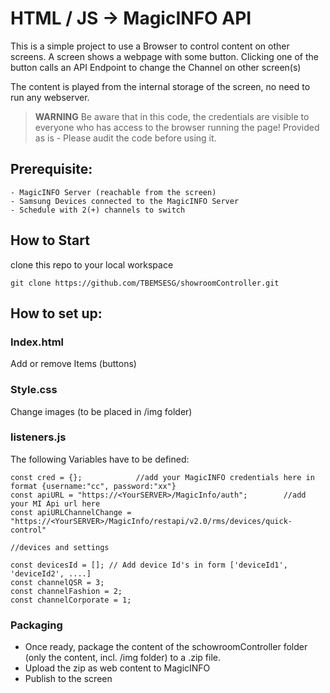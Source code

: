 
# HTML / JS -> MagicINFO API
This is a simple project to use a Browser to control content on other screens.
A screen shows a webpage with some button. Clicking one of the button calls an API Endpoint to change the Channel on other screen(s)

The content is played from the internal storage of the screen, no need to run any webserver.

> **WARNING**
Be aware that in this code, the credentials are visible to everyone who has access to the browser running the page!
Provided as is - Please audit the code before using it.  

## Prerequisite:

    - MagicINFO Server (reachable from the screen)
    - Samsung Devices connected to the MagicINFO Server
    - Schedule with 2(+) channels to switch 

## How to Start
clone this repo to your local workspace

    git clone https://github.com/TBEMSESG/showroomController.git

## How to set up: 
### Index.html
Add or remove Items (buttons)

### Style.css
Change images (to be placed in /img folder)

### listeners.js
The following Variables have to be defined: 

    const cred = {};            //add your MagicINFO credentials here in format {username:"cc", password:"xx"}
    const apiURL = "https://<YourSERVER>/MagicInfo/auth";        //add your MI Api url here   
    const apiURLChannelChange = "https://<YourSERVER>/MagicInfo/restapi/v2.0/rms/devices/quick-control"

    //devices and settings
    
    const devicesId = []; // Add device Id's in form ['deviceId1', 'deviceId2', ....]
    const channelQSR = 3;
    const channelFashion = 2;
    const channelCorporate = 1;

### Packaging
- Once ready, package the content of the schowroomController folder (only the content, incl. /img folder) to a .zip file.
- Upload the zip as web content to MagicINFO
- Publish to the screen